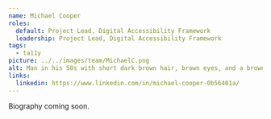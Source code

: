 ```yaml
---
name: Michael Cooper
roles:
  default: Project Lead, Digital Accessibility Framework
  leadership: Project Lead, Digital Accessibility Framework
tags:
  - ta11y
picture: ../../images/team/MichaelC.png
alt: Man in his 50s with short dark brown hair, brown eyes, and a brown and white beard.
links:
  linkedin: https://www.linkedin.com/in/michael-cooper-0b56401a/
---
```


Biography coming soon.